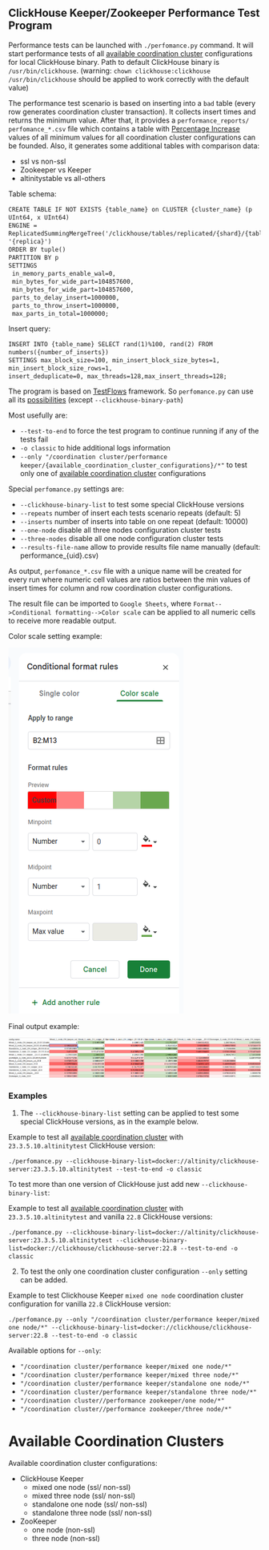 ## ClickHouse Keeper/Zookeeper Performance Test Program

Performance tests can be launched with `./perfomance.py` command.
It will start performance tests of all [available coordination cluster]
configurations for local ClickHouse binary. Path to default ClickHouse binary is `/usr/bin/clickhouse`. (warning:
`chown clickhouse:clickhouse /usr/bin/clickhouse` should be applied to work correctly with the default value) 

The performance test scenario is based on inserting into a `bad` table (every row generates coordination cluster
transaction). It collects insert times and returns the minimum value. After that, it provides a `performance_reports/
perfomance_*.csv` file which contains a table with [Percentage Increase](https://www.investopedia.com/terms/p/percentage-change.asp) 
values of all minimum values for all coordination cluster configurations can be founded. Also, it generates some 
additional tables with comparison data:

* ssl vs non-ssl
* Zookeeper vs Keeper
* altinitystable vs all-others

Table schema:

```commandline
CREATE TABLE IF NOT EXISTS {table_name} on CLUSTER {cluster_name} (p UInt64, x UInt64)
ENGINE = ReplicatedSummingMergeTree('/clickhouse/tables/replicated/{shard}/{table_name}', '{replica}')
ORDER BY tuple() 
PARTITION BY p 
SETTINGS 
 in_memory_parts_enable_wal=0,
 min_bytes_for_wide_part=104857600, 
 min_bytes_for_wide_part=104857600, 
 parts_to_delay_insert=1000000, 
 parts_to_throw_insert=1000000, 
 max_parts_in_total=1000000;
```

Insert query:

```commandline
INSERT INTO {table_name} SELECT rand(1)%100, rand(2) FROM numbers({number_of_inserts}) 
SETTINGS max_block_size=100, min_insert_block_size_bytes=1, min_insert_block_size_rows=1, 
insert_deduplicate=0, max_threads=128,max_insert_threads=128;
```

The program is based on [TestFlows](https://testflows.com/) framework. So `perfomance.py` can use all its
[possibilities](https://testflows.com/handbook/) (except `--clickhouse-binary-path`)

Most usefully are:

* `--test-to-end` to force the test program to continue running if any of the tests fail
* `-o classic` to hide additional logs information
* `--only "/coordination cluster/performance keeper/{available_coordination_cluster_configurations}/*"` to test only one of 
[available coordination cluster] configurations


Special `perfomance.py` settings are:

* `--clickhouse-binary-list` to test some special ClickHouse versions
* `--repeats` number of insert each tests scenario repeats (default: 5)
* `--inserts` number of inserts into table on one repeat (default: 10000)
* `--one-node` disable all three nodes configuration cluster tests
* `--three-nodes` disable all one node configuration cluster tests
* `--results-file-name` allow to provide results file name manually (default: performance_{uid}.csv)


As output, `perfomance_*.csv` file with a unique name will be created for every run where numeric cell values are ratios 
between the min values of insert times for column and row coordination cluster configurations.

The result file can be imported to `Google Sheets`, where `Format-->Conditional formatting-->Color scale` can be applied 
to all numeric cells to receive more readable output.

Color scale setting example:

<img src="readme_data/color_scale_settings.png" alt="color scale settings img">

Final output example:

<img src="readme_data/final_output.png" alt="final output img">

### Examples

1) The `--clickhouse-binary-list` setting can be applied to test some special ClickHouse versions, as in the example below.

Example to test all [available coordination cluster] with `23.3.5.10.altinitytest` ClickHouse version:
```commandline
./perfomance.py --clickhouse-binary-list=docker://altinity/clickhouse-server:23.3.5.10.altinitytest --test-to-end -o classic
```

To test more than one version of ClickHouse just add new `--clickhouse-binary-list`:

Example to test all [available coordination cluster] with `23.3.5.10.altinitytest` and vanilla `22.8` ClickHouse versions:

```commandline
./perfomance.py --clickhouse-binary-list=docker://altinity/clickhouse-server:23.3.5.10.altinitytest --clickhouse-binary-list=docker://clickhouse/clickhouse-server:22.8 --test-to-end -o classic
```

2) To test the only one coordination cluster configuration `--only` setting can be added.

Example to test Clickhouse Keeper `mixed one node` coordination cluster configuration for vanilla `22.8` ClickHouse version:

```commandline
./perfomance.py --only "/coordination cluster/performance keeper/mixed one node/*" --clickhouse-binary-list=docker://clickhouse/clickhouse-server:22.8 --test-to-end -o classic
```

Available options for `--only`:

* `"/coordination cluster/performance keeper/mixed one node/*"`
* `"/coordination cluster/performance keeper/mixed three node/*"`
* `"/coordination cluster/performance keeper/standalone one node/*"`
* `"/coordination cluster/performance keeper/standalone three node/*"`
* `"/coordination cluster//performance zookeeper/one node/*"`
* `"/coordination cluster//performance zookeeper/three node/*"`


# Available Coordination Clusters

Available coordination cluster configurations:

* ClickHouse Keeper
  * mixed one node (ssl/ non-ssl)
  * mixed three node (ssl/ non-ssl)
  * standalone one node (ssl/ non-ssl)
  * standalone three node (ssl/ non-ssl)
* ZooKeeper
  * one node (non-ssl)
  * three node (non-ssl)

[available coordination cluster]: #available-coordination-clusters